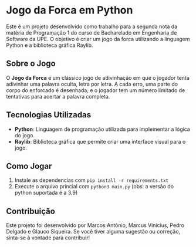 # Jogo da Forca em Python

Este é um projeto desenvolvido como trabalho para a segunda nota da matéria de Programação 1 do curso de Bacharelado em Engenharia de Software da UPE. O objetivo é criar um jogo da forca utilizando a linguagem Python e a biblioteca gráfica Raylib.

## Sobre o Jogo

O **Jogo da Forca** é um clássico jogo de adivinhação em que o jogador tenta adivinhar uma palavra oculta, letra por letra. A cada erro, uma parte do corpo do enforcado é desenhada, e o jogador tem um número limitado de tentativas para acertar a palavra completa.

## Tecnologias Utilizadas

- **Python**: Linguagem de programação utilizada para implementar a lógica do jogo.
- **Raylib**: Biblioteca gráfica que permite criar uma interface visual para o jogo.

## Como Jogar

1. Instale as dependencias com ```pip install -r requirements.txt```
2. Execute o arquivo princial com ```python3 main.py```
(obs: a versão do python suportada é a 3.9)

## Contribuição

Este projeto foi desenvolvido por Marcos Antônio, Marcus Vinícius, Pedro Delgado e Glauco Siqueira. Se você tiver alguma sugestão ou correção, sinta-se à vontade para contribuir!
